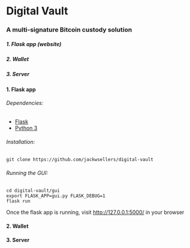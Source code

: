# Digital Vault
### A multi-signature Bitcoin custody solution
##### 1. Flask app (website)
##### 2. Wallet
##### 3. Server
#### 1. Flask app
###### Dependencies:
- [Flask](http://flask.pocoo.org/)
- [Python 3](https://www.python.org/)
###### Installation:
```
git clone https://github.com/jackwsellers/digital-vault
```
###### Running the GUI:
```
cd digital-vault/gui
export FLASK_APP=gui.py FLASK_DEBUG=1
flask run
```
Once the flask app is running, visit http://127.0.0.1:5000/ in your browser

#### 2. Wallet
#### 3. Server